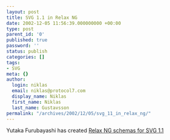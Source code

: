 ```yaml
---
layout: post
title: SVG 1.1 in Relax NG
date: 2002-12-05 11:56:39.000000000 +00:00
type: post
parent_id: '0'
published: true
password: ''
status: publish
categories: []
tags:
- SVG
meta: {}
author:
  login: niklas
  email: niklas@protocol7.com
  display_name: Niklas
  first_name: Niklas
  last_name: Gustavsson
permalink: "/archives/2002/12/05/svg_11_in_relax_ng/"
---
```

Yutaka Furubayashi has created [Relax NG schemas for SVG 1.1](http://www3.sppd.ne.jp/lena/relax-ng/svg11/)


